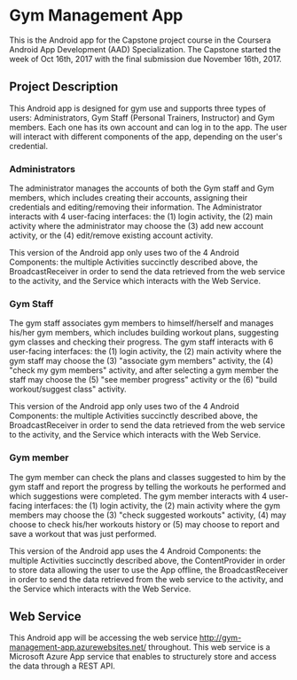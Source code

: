 # Gym Management App

This is the Android app for the Capstone project course in the Coursera Android App Development (AAD) Specialization. The Capstone started the week of Oct 16th, 2017 with the final submission due November 16th, 2017.

## Project Description
This Android app is designed for gym use and supports three types of users: Administrators, Gym Staff (Personal Trainers, Instructor) and Gym members. Each one has its own account and can log in to the app. The user will interact with different components of the app, depending on the user's credential.

### Administrators
The administrator manages the accounts of both the Gym staff and Gym members, which includes creating their accounts, assigning their credentials and editing/removing their information. The Administrator interacts with 4 user-facing interfaces: the (1) login activity, the (2) main activity where the administrator may choose the (3) add new account activity, or the (4) edit/remove existing account activity.

This version of the Android app only uses two of the 4 Android Components: the multiple Activities succinctly described above, the BroadcastReceiver in order to send the data retrieved from the web service to the activity, and the Service which interacts with the Web Service.

### Gym Staff
The gym staff associates gym members to himself/herself and manages his/her gym members, which includes building workout plans, suggesting gym classes and checking their progress. The gym staff interacts with 6 user-facing interfaces: the (1) login activity, the (2) main activity where the gym staff may choose the (3) "associate gym members" activity, the (4) "check my gym members" activity, and after selecting a gym member the staff may choose the (5) "see member progress" activity or the (6) "build workout/suggest class" activity.

This version of the Android app only uses two of the 4 Android Components: the multiple Activities succinctly described above, the BroadcastReceiver in order to send the data retrieved from the web service to the activity, and the Service which interacts with the Web Service.

### Gym member
The gym member can check the plans and classes suggested to him by the gym staff and report the progress by telling the workouts he performed and which suggestions were completed. The gym member interacts with 4 user-facing interfaces: the (1) login activity, the (2) main activity where the gym members may choose the (3) "check suggested workouts" activity, (4) may choose to check his/her workouts history or (5) may choose to report and save a workout that was just performed.

This version of the Android app uses the 4 Android Components: the multiple Activities succinctly described above, the ContentProvider in order to store data allowing the user to use the App offline, the BroadcastReceiver in order to send the data retrieved from the web service to the activity, and the Service which interacts with the Web Service.

## Web Service
This Android app will be accessing the web service http://gym-management-app.azurewebsites.net/ throughout. This web service is a Microsoft Azure App service that enables to structurely store and access the data through a REST API.